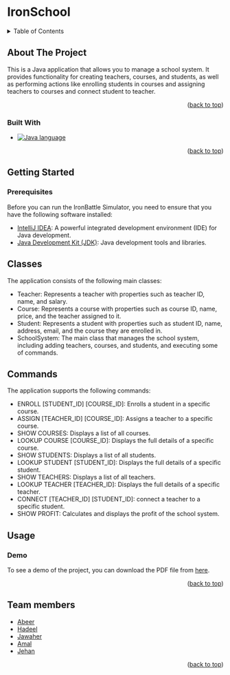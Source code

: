 # IronSchool
<a name="readme-top"></a>

<!-- TABLE OF CONTENTS -->
<details>
  <summary>Table of Contents</summary>
  <ol>
    <li>
      <a href="#about-the-project">About The Project</a>
      <ul>
        <li><a href="#built-with">Built With</a></li>
      </ul>
    </li>
    <li>
      <a href="#getting-started">Getting Started</a>
      <ul>
          <li><a href="## Classes">Classes</a></li>
          <li><a href="### Prerequisites">Prerequisites</a></li>
          <li><a href="## Commands">Commands</a></li>
      </ul>
    </li>
    <li><a href="#usage">Usage</a></li>
    <li><a href="#team-members">Team members</a></li>
 
  </ol>
</details>


<!-- ABOUT THE PROJECT -->
## About The Project


This is a Java application that allows you to manage a school system. It provides functionality for creating teachers, courses, and students, as well as performing actions like enrolling students in courses and assigning teachers to courses and connect student to teacher.


<p align="right">(<a href="#readme-top">back to top</a>)</p>

### Built With


* [![Java language][Java]][Java-url]


<p align="right">(<a href="#readme-top">back to top</a>)</p>


<!-- GETTING STARTED -->
## Getting Started


### Prerequisites

 Before you can run the IronBattle Simulator, you need to ensure that you have the following software installed:

- [IntelliJ IDEA](https://www.jetbrains.com/idea/): A powerful integrated development environment (IDE) for Java development.
- [Java Development Kit (JDK)](https://www.oracle.com/java/technologies/javase-downloads.html): Java development tools and libraries.

  

  
## Classes

The application consists of the following main classes:

- Teacher: Represents a teacher with properties such as teacher ID, name, and salary.
- Course: Represents a course with properties such as course ID, name, price, and the teacher assigned to it.
- Student: Represents a student with properties such as student ID, name, address, email, and the course they are enrolled in.
- SchoolSystem: The main class that manages the school system, including adding teachers, courses, and students, and executing some of commands.

## Commands

The application supports the following commands:

- ENROLL [STUDENT_ID] [COURSE_ID]: Enrolls a student in a specific course.
- ASSIGN [TEACHER_ID] [COURSE_ID]: Assigns a teacher to a specific course.
- SHOW COURSES: Displays a list of all courses.
- LOOKUP COURSE [COURSE_ID]: Displays the full details of a specific course.
- SHOW STUDENTS: Displays a list of all students.
- LOOKUP STUDENT [STUDENT_ID]: Displays the full details of a specific student.
- SHOW TEACHERS: Displays a list of all teachers.
- LOOKUP TEACHER [TEACHER_ID]: Displays the full details of a specific teacher.
- CONNECT [TEACHER_ID] [STUDENT_ID]: connect a teacher to a specific student.
- SHOW PROFIT: Calculates and displays the profit of the school system.






## Usage

### Demo
To see a demo of the project, you can download the PDF file from [here](https://drive.google.com/file/d/13IEYw4QQn1k3q4e3jgfBcx5oRgJ65XjG/view?usp=sharing).


<p align="right">(<a href="#readme-top">back to top</a>)</p>






<!-- Team members -->
## Team members
- [Abeer](https://github.com/AbeerAhmadAS)
- [Hadeel](https://github.com/HadeelNaif)
- [Jawaher](https://github.com/jawahermut)
- [Amal](https://github.com/AmalHassanAlmaabady)
- [Jehan](https://github.com/JehanYahya)

 
<p align="right">(<a href="#readme-top">back to top</a>)</p>

[Java]: https://img.shields.io/badge/java-000000?style=for-the-badge&logo=java
[Java-url]: https://www.java.com/en/
